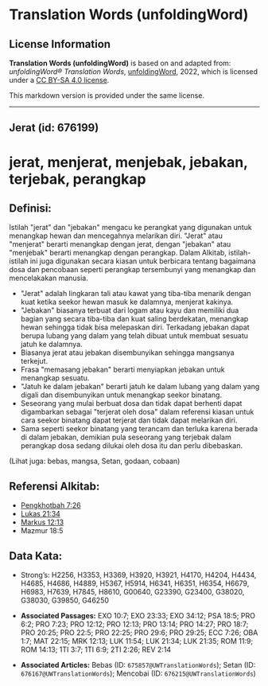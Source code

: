 # Translation Words (unfoldingWord)

## License Information

**Translation Words (unfoldingWord)** is based on and adapted from: _unfoldingWord® Translation Words_, [unfoldingWord](https://unfoldingword.org/utw), 2022, which is licensed under a [CC BY-SA 4.0 license](https://creativecommons.org/licenses/by-sa/4.0/legalcode.en).

This markdown version is provided under the same license.



--------------------------------

## Jerat (id: 676199)

jerat, menjerat, menjebak, jebakan, terjebak, perangkap
=======================================================

Definisi:
---------

Istilah "jerat" dan "jebakan" mengacu ke perangkat yang digunakan untuk menangkap hewan dan mencegahnya melarikan diri. "Jerat" atau "menjerat" berarti menangkap dengan jerat, dengan "jebakan" atau "menjebak" berarti menangkap dengan perangkap. Dalam Alkitab, istilah\-istilah ini juga digunakan secara kiasan untuk berbicara tentang bagaimana dosa dan pencobaan seperti perangkap tersembunyi yang menangkap dan mencelakakan manusia.

* "Jerat" adalah lingkaran tali atau kawat yang tiba\-tiba menarik dengan kuat ketika seekor hewan masuk ke dalamnya, menjerat kakinya.
* "Jebakan" biasanya terbuat dari logam atau kayu dan memiliki dua bagian yang secara tiba\-tiba dan kuat saling berdekatan, menangkap hewan sehingga tidak bisa melepaskan diri. Terkadang jebakan dapat berupa lubang yang dalam yang telah dibuat untuk membuat sesuatu jatuh ke dalamnya.
* Biasanya jerat atau jebakan disembunyikan sehingga mangsanya terkejut.
* Frasa "memasang jebakan" berarti menyiapkan jebakan untuk menangkap sesuatu.
* "Jatuh ke dalam jebakan" berarti jatuh ke dalam lubang yang dalam yang digali dan disembunyikan untuk menangkap seekor binatang.
* Seseorang yang mulai berbuat dosa dan tidak dapat berhenti dapat digambarkan sebagai "terjerat oleh dosa" dalam referensi kiasan untuk cara seekor binatang dapat terjerat dan tidak dapat melarikan diri.
* Sama seperti seekor binatang yang terancam dan terluka karena berada di dalam jebakan, demikian pula seseorang yang terjebak dalam perangkap dosa sedang dilukai oleh dosa itu dan perlu dibebaskan.

(Lihat juga: bebas, mangsa, Setan, godaan, cobaan)

Referensi Alkitab:
------------------

* [Pengkhotbah 7:26](https://ref.ly/Eccl7:26)
* [Lukas 21:34](https://ref.ly/Luke21:34)
* [Markus 12:13](https://ref.ly/Mark12:13)
* Mazmur 18:5

Data Kata:
----------

* Strong’s: H2256, H3353, H3369, H3920, H3921, H4170, H4204, H4434, H4685, H4686, H4889, H5367, H5914, H6341, H6351, H6354, H6679, H6983, H7639, H7845, H8610, G00640, G23390, G23400, G38020, G38030, G39850, G46250

* **Associated Passages:** EXO 10:7; EXO 23:33; EXO 34:12; PSA 18:5; PRO 6:2; PRO 7:23; PRO 12:12; PRO 12:13; PRO 13:14; PRO 14:27; PRO 18:7; PRO 20:25; PRO 22:5; PRO 22:25; PRO 29:6; PRO 29:25; ECC 7:26; OBA 1:7; MAT 22:15; MRK 12:13; LUK 11:54; LUK 21:34; LUK 21:35; ROM 11:9; ROM 14:13; 1TI 3:7; 1TI 6:9; 2TI 2:26; REV 2:14
* **Associated Articles:** Bebas (ID: `675857@UWTranslationWords`); Setan (ID: `676167@UWTranslationWords`); Mencobai (ID: `676215@UWTranslationWords`)

